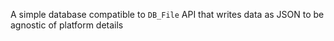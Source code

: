 A simple database compatible to `DB_File` API
that writes data as JSON to be agnostic of platform details
